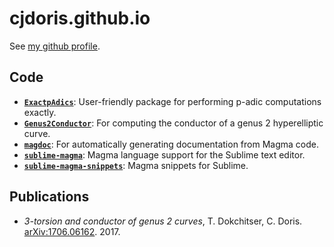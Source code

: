 # cjdoris.github.io
See [my github profile](https://github.com/cjdoris).

## Code
- **[`ExactpAdics`](/ExactpAdics)**: User-friendly package for performing p-adic computations exactly.
- **[`Genus2Conductor`](/Genus2Conductor)**: For computing the conductor of a genus 2 hyperelliptic curve.
- **[`magdoc`](/magdoc)**: For automatically generating documentation from Magma code.
- **[`sublime-magma`](https://github.com/cjdoris/sublime-magma)**: Magma language support for the Sublime text editor.
- **[`sublime-magma-snippets`](https://github.com/cjdoris/sublime-magma-snippets)**: Magma snippets for Sublime.

## Publications
- *3-torsion and conductor of genus 2 curves*, T. Dokchitser, C. Doris. [arXiv:1706.06162](https://arxiv.org/abs/1706.06162). 2017.
